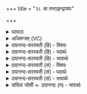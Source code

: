 +++
title = "२८ आ तत्तऽइन्द्रायवः"

+++
<details><summary>पदपाठः</summary>

आ। तत्। ते॒। इ॒न्द्र॒। आ॒यवः॑। प॒न॒न्त॒। अ॒भि। ये। ऊ॒र्वम्। गोम॑न्त॒मिति॒ गोऽम॑न्तम्। तितृ॑त्सान्। स॒कृ॒त्स्व᳕मिति॑ सकृ॒त्ऽस्व᳕म्। ये। पु॒रु॒पु॒त्रामिति॑ पुरुपु॒त्राम्। म॒हीम्। स॒हस्र॑धारा॒मिति॑ स॒हस्र॑ऽधाराम्। बृ॒ह॒तीम्। दुदु॑क्षन्। दुधु॑क्ष॒न्निति॒ दुधु॑क्षन्। २८।
</details>

<details><summary>अधिमन्त्रम् (VC)</summary>

- इन्द्रो देवता
- गौरिवीतिर्ऋषिः
- भुरिक्पङ्क्तिः
- पञ्चमः
</details>

<details><summary>दयानन्द-सरस्वती (हि) - विषयः</summary>

फिर उसी विषय को अगले मन्त्र में कहा है ॥
</details>

<details><summary>दयानन्द-सरस्वती (हि) - पदार्थः</summary>

पदार्थान्वयभाषाः -  हे (इन्द्र) राजन् ! (ये) जो (आयवः) सत्य को प्राप्त होनेवाले प्रजा जन (सकृत्स्वम्) एक बार उत्पन्न करनेवाली (पुरुपुत्राम्) बहुत अन्नादि व्यक्तिवाले पुत्रों से युक्त (सहस्रधाराम्) असंख्य सुवर्णादि धातु जिसमें धारारूप हों वा असंख्य प्राणिमात्र को धारण करनेहारी (बृहतीम्) विस्तारयुक्त (महीम्) बड़ी भूमि को (दुदुक्षन्) दोहना चाहें अर्थात् उससे इच्छापूर्ति किया चाहें (ये) जो मनुष्य (गोमन्तम्) खोटे इन्द्रियोंवाले लम्पट (ऊर्वम्) हिंसक जन को (अभि, तितृत्सान्) सम्मुख होकर मारने की इच्छा करें और जो (ते) आपके (तत्) उस राजकर्म की (आ, पनन्त) प्रशंसा करें, उनकी आप उन्नति किया कीजिये ॥२८ ॥
</details>

<details><summary>दयानन्द-सरस्वती (हि) - भावार्थः</summary>

भावार्थभाषाः -  जो लोग राजभक्त दुष्टहिंसक एक बार में बहुत फल-फूल देने और सबको धारणकरनेवाली भूमि के दुहने को समर्थ हों, वे राजकार्य करने के योग्य होवें ॥२८ ॥
</details>

<details><summary>दयानन्द-सरस्वती (सं) - विषयः</summary>

पुनस्तमेव विषयमाह ॥
</details>

<details><summary>दयानन्द-सरस्वती (सं) - पदार्थः</summary>

पदार्थान्वयभाषाः -  हे इन्द्र ! य आयवः सकृत्स्वं पुरुपुत्रां सहस्रधारां बृहतीं महीं दुदुक्षन्, ये गोमन्तमूर्वमभितितृत्सान् ये च ते तदापनन्त तान् त्वं सततमुन्नय ॥२८ ॥
</details>

<details><summary>दयानन्द-सरस्वती (सं) - भावार्थः</summary>

भावार्थभाषाः -  ये राजभक्ता दुष्टहिंसका एकवारे बहुफलपुष्पप्रदां सर्वधारिकां भूमिं दोग्धुं समर्थास्स्युस्ते राजकार्य्याणि कर्त्तुमर्हेयुः ॥२८ ॥
</details>

<details><summary>सविता जोशी ← दयानन्दः (म) - भावार्थः</summary>

भावार्थभाषाः -  जे लोक दुष्ट व हिंसक लोकांना मारतात व सर्वांना धारण करणाऱ्या भूमीपासून फळे, फुले, अन्न, सुवर्ण इत्यादी प्राप्त करतात तेच लोक योग्य राज्यकारभार करू शकतात.
</details>